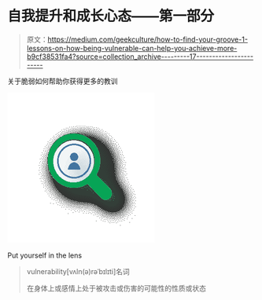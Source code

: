 # 自我提升和成长心态——第一部分

> 原文：<https://medium.com/geekculture/how-to-find-your-groove-1-lessons-on-how-being-vulnerable-can-help-you-achieve-more-b9cf38531fa4?source=collection_archive---------17----------------------->

关于脆弱如何帮助你获得更多的教训

![](img/6aca972ecef0c810085adcb724852925.png)

Put yourself in the lens

> vulnerability[vʌln(ə)rəˈbɪlɪti]名词
> 
> 在身体上或感情上处于被攻击或伤害的可能性的性质或状态